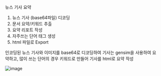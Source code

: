 뉴스 기사 요약
1. 뉴스 기사 (base64파일) 디코딩
2. 문서 요약/키워드 추출
3. 요약 리포트 작성
4. 자주쓰는 단어 태그 생성
5. html 파일로 Export

인코딩된 뉴스 기사와 이미지를 base64로 디코딩하여 기사는 gensim을 사용하여 요약하고, 많이 쓰는 단어의 경우 키워드로 만들어 기사를 html로 요약 작성

![image](https://github.com/JoonPyoJang/pythonProject/assets/113072934/5e3f4156-ec94-416e-83cc-4162aad92e9e)
